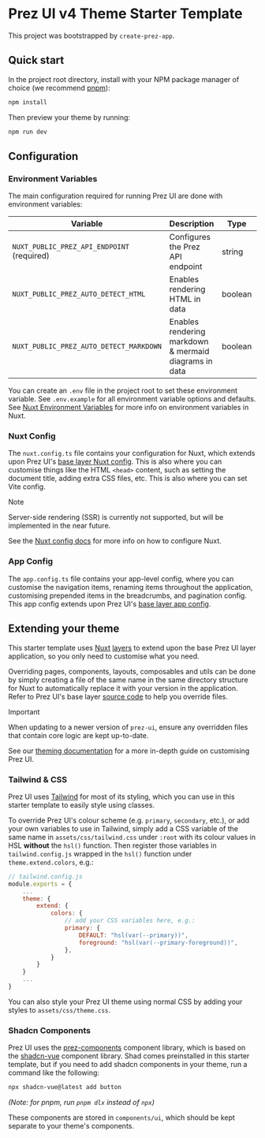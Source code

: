 # Prez UI v4 Theme Starter Template
This project was bootstrapped by `create-prez-app`.

## Quick start
In the project root directory, install with your NPM package manager of choice (we recommend [pnpm](https://pnpm.io)):

```bash
npm install
```

Then preview your theme by running:

```bash
npm run dev
```

## Configuration
### Environment Variables
The main configuration required for running Prez UI are done with environment variables:

Variable|Description|Type|Default
-|-|-|-
`NUXT_PUBLIC_PREZ_API_ENDPOINT` (required)|Configures the Prez API endpoint|string|-
`NUXT_PUBLIC_PREZ_AUTO_DETECT_HTML`|Enables rendering HTML in data|boolean|`false`
`NUXT_PUBLIC_PREZ_AUTO_DETECT_MARKDOWN`|Enables rendering markdown & mermaid diagrams in data|boolean|`false`

You can create an `.env` file in the project root to set these environment variable. See `.env.example` for all environment variable options and defaults. See [Nuxt Environment Variables](https://nuxt.com/docs/guide/going-further/runtime-config#environment-variables) for more info on environment variables in Nuxt.

### Nuxt Config
The `nuxt.config.ts` file contains your configuration for Nuxt, which extends upon Prez UI's [base layer Nuxt config](https://github.com/rdflib/prez-ui/blob/main/packages/prez-ui/nuxt.config.ts). This is also where you can customise things like the HTML `<head>` content, such as setting the document title, adding extra CSS files, etc. This is also where you can set Vite config.

> [!NOTE]  
> Server-side rendering (SSR) is currently not supported, but will be implemented in the near future.

See the [Nuxt config docs](https://nuxt.com/docs/getting-started/configuration) for more info on how to configure Nuxt.

### App Config
The `app.config.ts` file contains your app-level config, where you can customise the navigation items, renaming items throughout the application, customising prepended items in the breadcrumbs, and pagination config. This app config extends upon Prez UI's [base layer app config](https://github.com/rdflib/prez-ui/blob/main/packages/prez-ui/app.config.ts).

## Extending your theme
This starter template uses [Nuxt](https://nuxt.com) [layers](https://nuxt.com/docs/getting-started/layers) to extend upon the base Prez UI layer application, so you only need to customise what you need.

Overriding pages, components, layouts, composables and utils can be done by simply creating a file of the same name in the same directory structure for Nuxt to automatically replace it with your version in the application. Refer to Prez UI's base layer [source code](https://github.com/rdflib/prez-ui/tree/main/packages/prez-ui) to help you override files.

> [!IMPORTANT]  
> When updating to a newer version of `prez-ui`, ensure any overridden files that contain core logic are kept up-to-date.

See our [theming documentation](https://github.com/rdflib/prez-ui/blob/main/docs/theming.md) for a more in-depth guide on customising Prez UI.

### Tailwind & CSS
Prez UI uses [Tailwind](https://tailwindcss.com) for most of its styling, which you can use in this starter template to easily style using classes.

To override Prez UI's colour scheme (e.g. `primary`, `secondary`, etc.), or add your own variables to use in Tailwind, simply add a CSS variable of the same name in `assets/css/tailwind.css` under `:root` with its colour values in HSL **without** the `hsl()` function. Then register those variables in `tailwind.config.js` wrapped in the `hsl()` function under `theme.extend.colors`, e.g.:

```javascript
// tailwind.config.js
module.exports = {
    ...
    theme: {
        extend: {
            colors: {
                // add your CSS variables here, e.g.:
                primary: {
                    DEFAULT: "hsl(var(--primary))",
                    foreground: "hsl(var(--primary-foreground))",
                },
            }
        }
    }
    ...
}
```

You can also style your Prez UI theme using normal CSS by adding your styles to `assets/css/theme.css`.

### Shadcn Components
Prez UI uses the [prez-components](https://github.com/rdflib/prez-ui/tree/main/packages/prez-components) component library, which is based on the [shadcn-vue](https://www.shadcn-vue.com) component library. Shad comes preinstalled in this starter template, but if you need to add shadcn components in your theme, run a command like the following:

```bash
npx shadcn-vue@latest add button
```
*(Note: for pnpm, run `pnpm dlx` instead of `npx`)*

These components are stored in `components/ui`, which should be kept separate to your theme's components.
